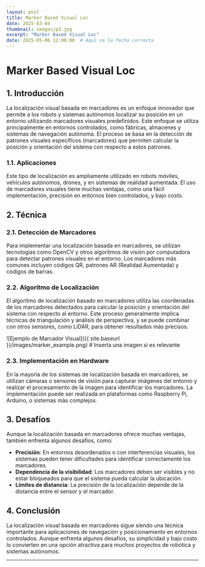 ```yaml
---
layout: post
title: Marker Based Visual Loc
date: 2025-03-04
thumbnail: images/p3.jpg
excerpt: "Marker Based Visual Loc"
date: 2025-05-06 12:00:00  # Aquí va la fecha correcta
---
```




# Marker Based Visual Loc

## 1. Introducción

La localización visual basada en marcadores es un enfoque innovador que permite a los robots y sistemas autónomos localizar su posición en un entorno utilizando marcadores visuales predefinidos. Este enfoque se utiliza principalmente en entornos controlados, como fábricas, almacenes y sistemas de navegación autónoma. El proceso se basa en la detección de patrones visuales específicos (marcadores) que permiten calcular la posición y orientación del sistema con respecto a estos patrones.

### 1.1. Aplicaciones

Este tipo de localización es ampliamente utilizado en robots móviles, vehículos autónomos, drones, y en sistemas de realidad aumentada. El uso de marcadores visuales tiene muchas ventajas, como una fácil implementación, precisión en entornos bien controlados, y bajo costo.

## 2. Técnica

### 2.1. Detección de Marcadores

Para implementar una localización basada en marcadores, se utilizan tecnologías como OpenCV y otros algoritmos de visión por computadora para detectar patrones visuales en el entorno. Los marcadores más comunes incluyen códigos QR, patrones AR (Realidad Aumentada) y códigos de barras.

### 2.2. Algoritmo de Localización

El algoritmo de localización basado en marcadores utiliza las coordenadas de los marcadores detectados para calcular la posición y orientación del sistema con respecto al entorno. Este proceso generalmente implica técnicas de triangulación y análisis de perspectiva, y se puede combinar con otros sensores, como LiDAR, para obtener resultados más precisos.

![Ejemplo de Marcador Visual]({{ site.baseurl }}/images/marker_example.png)  # Inserta una imagen si es relevante

### 2.3. Implementación en Hardware

En la mayoría de los sistemas de localización basada en marcadores, se utilizan cámaras o sensores de visión para capturar imágenes del entorno y realizar el procesamiento de la imagen para identificar los marcadores. La implementación puede ser realizada en plataformas como Raspberry Pi, Arduino, o sistemas más complejos.

## 3. Desafíos

Aunque la localización basada en marcadores ofrece muchas ventajas, también enfrenta algunos desafíos, como:

- **Precisión**: En entornos desordenados o con interferencias visuales, los sistemas pueden tener dificultades para identificar correctamente los marcadores.
- **Dependencia de la visibilidad**: Los marcadores deben ser visibles y no estar bloqueados para que el sistema pueda calcular la ubicación.
- **Límites de distancia**: La precisión de la localización depende de la distancia entre el sensor y el marcador.

## 4. Conclusión

La localización visual basada en marcadores sigue siendo una técnica importante para aplicaciones de navegación y posicionamiento en entornos controlados. Aunque enfrenta algunos desafíos, su simplicidad y bajo costo lo convierten en una opción atractiva para muchos proyectos de robótica y sistemas autónomos.

---
